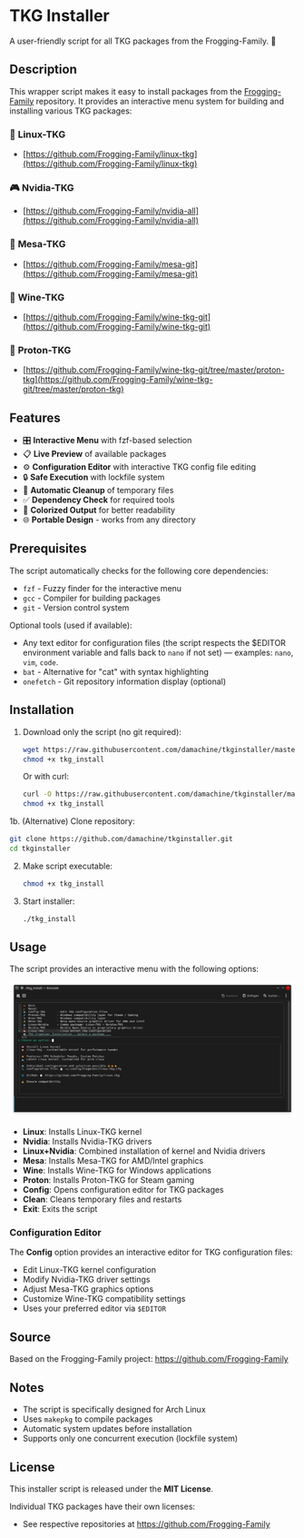 # TKG Installer

A user-friendly script for all TKG packages from the Frogging-Family. 🐸

## Description

This wrapper script makes it easy to install packages from the [Frogging-Family](https://github.com/Frogging-Family) repository. It provides an interactive menu system for building and installing various TKG packages:

### 🧠 **Linux-TKG**
- [https://github.com/Frogging-Family/linux-tkg](https://github.com/Frogging-Family/linux-tkg)

### 🎮 **Nvidia-TKG** 
- [https://github.com/Frogging-Family/nvidia-all](https://github.com/Frogging-Family/nvidia-all)

### 🧩 **Mesa-TKG**
- [https://github.com/Frogging-Family/mesa-git](https://github.com/Frogging-Family/mesa-git)

### 🍷 **Wine-TKG**
- [https://github.com/Frogging-Family/wine-tkg-git](https://github.com/Frogging-Family/wine-tkg-git)

### 🧪 **Proton-TKG**
- [https://github.com/Frogging-Family/wine-tkg-git/tree/master/proton-tkg](https://github.com/Frogging-Family/wine-tkg-git/tree/master/proton-tkg)

## Features

- 🎛️ **Interactive Menu** with fzf-based selection
- 📋 **Live Preview** of available packages
- ⚙️ **Configuration Editor** with interactive TKG config file editing
- 🔒 **Safe Execution** with lockfile system
- 🧹 **Automatic Cleanup** of temporary files
- ✅ **Dependency Check** for required tools
- 🎨 **Colorized Output** for better readability
- 🌐 **Portable Design** - works from any directory

## Prerequisites

The script automatically checks for the following core dependencies:
- `fzf` - Fuzzy finder for the interactive menu
- `gcc` - Compiler for building packages
- `git` - Version control system

Optional tools (used if available):
- Any text editor for configuration files (the script respects the $EDITOR environment variable and falls back to `nano` if not set) — examples: `nano`, `vim`, `code`.
- `bat` - Alternative for "cat" with syntax highlighting
- `onefetch` - Git repository information display (optional)

## Installation

1. Download only the script (no git required):
   ```bash
   wget https://raw.githubusercontent.com/damachine/tkginstaller/master/tkg_install
   chmod +x tkg_install
   ```

   Or with curl:
   ```bash
   curl -O https://raw.githubusercontent.com/damachine/tkginstaller/master/tkg_install
   chmod +x tkg_install
   ```

1b. (Alternative) Clone repository:
   ```bash
   git clone https://github.com/damachine/tkginstaller.git
   cd tkginstaller
   ```

2. Make script executable:
   ```bash
   chmod +x tkg_install
   ```

3. Start installer:
   ```bash
   ./tkg_install
   ```

## Usage

The script provides an interactive menu with the following options:

![TKG Installer Screenshot](images/screenshot.png)

- **Linux**: Installs Linux-TKG kernel
- **Nvidia**: Installs Nvidia-TKG drivers
- **Linux+Nvidia**: Combined installation of kernel and Nvidia drivers
- **Mesa**: Installs Mesa-TKG for AMD/Intel graphics
- **Wine**: Installs Wine-TKG for Windows applications
- **Proton**: Installs Proton-TKG for Steam gaming
- **Config**: Opens configuration editor for TKG packages
- **Clean**: Cleans temporary files and restarts
- **Exit**: Exits the script

### Configuration Editor

The **Config** option provides an interactive editor for TKG configuration files:
- Edit Linux-TKG kernel configuration
- Modify Nvidia-TKG driver settings
- Adjust Mesa-TKG graphics options
- Customize Wine-TKG compatibility settings
- Uses your preferred editor via `$EDITOR`

## Source

Based on the Frogging-Family project: https://github.com/Frogging-Family

## Notes

- The script is specifically designed for Arch Linux
- Uses `makepkg` to compile packages
- Automatic system updates before installation
- Supports only one concurrent execution (lockfile system)

## License

This installer script is released under the **MIT License**.

Individual TKG packages have their own licenses:
- See respective repositories at https://github.com/Frogging-Family
